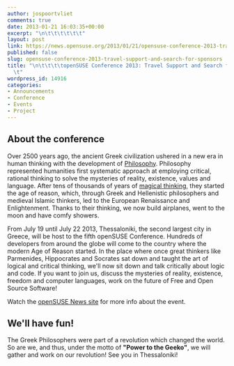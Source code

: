 ```yaml
---
author: jospoortvliet
comments: true
date: 2013-01-21 16:03:35+00:00
excerpt: "\n\t\t\t\t\t\t"
layout: post
link: https://news.opensuse.org/2013/01/21/opensuse-conference-2013-travel-support-and-search-for-sponsors/
published: false
slug: opensuse-conference-2013-travel-support-and-search-for-sponsors
title: "\n\t\t\t\topenSUSE Conference 2013: Travel Support and Search for Sponsors\t\
  \t"
wordpress_id: 14916
categories:
- Announcements
- Conference
- Events
- Project
---
```





## About the conference


Over 2500 years ago, the ancient Greek civilization ushered in a new era in human thinking with the development of [Philosophy](http://en.wikipedia.org/wiki/Philosophy). Philosophy represented humanities first systematic approach at employing critical, rational thinking to solve the mysteries of reality, existence, values and language. After tens of thousands of years of [magical thinking](http://en.wikipedia.org/wiki/Magical_thinking), they started the age of reason, which, through Greek and Hellenistic philosophers and medieval Islamic thinkers, led to the European Renaissance and Enlightenment. Thanks to their thinking, we now build airplanes, went to the moon and have comfy showers.

From July 19 until July 22 2013, Thessaloniki, the second largest city in Greece, will be host to the fifth openSUSE Conference. Hundreds of developers from around the globe will come to the country where the modern Age of Reason started. In the place where once great thinkers like Parmenides, Hippocrates and Socrates sat down and taught the art of logical and critical thinking, we'll now sit down and talk critically about logic and code. If you want to join us, discuss the mysteries of reality, existence, freedom and computer languages, work on the future of Free and Open Source Software!

Watch the [openSUSE News site](//news.opensuse.org) for more info about the event.


## We'll have fun!


The Greek Philosophers were part of a revolution which changed the world. So are we, and thus, under the motto of **"Power to the Geeko"**, we will gather and work on our revolution! See you in Thessaloniki!		
